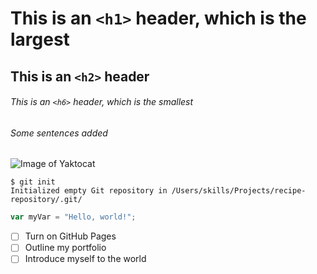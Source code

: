 # This is an `<h1>` header, which is the largest

## This is an `<h2>` header

###### This is an `<h6>` header, which is the smallest

###### Some sentences added

![Image of Yaktocat](https://octodex.github.com/images/yaktocat.png)

```
$ git init
Initialized empty Git repository in /Users/skills/Projects/recipe-repository/.git/
```

``` javascript
var myVar = "Hello, world!";
```

- [ ] Turn on GitHub Pages
- [ ] Outline my portfolio
- [ ] Introduce myself to the world
